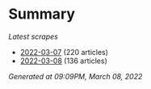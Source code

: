 # Summary
*Latest scrapes*
* [2022-03-07](https://github.com/nuuuwan/news_lk/blob/data/news_lk.2022-03-07.json) (220 articles)
* [2022-03-08](https://github.com/nuuuwan/news_lk/blob/data/news_lk.2022-03-08.json) (136 articles)

*Generated at 09:09PM, March 08, 2022*